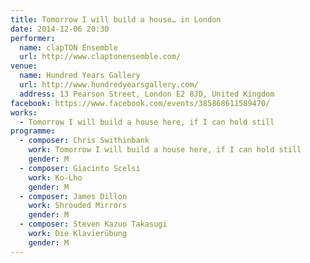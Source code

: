 ```yaml
---
title: Tomorrow I will build a house… in London
date: 2014-12-06 20:30
performer:
  name: clapTON Ensemble
  url: http://www.claptonensemble.com/
venue:
  name: Hundred Years Gallery
  url: http://www.hundredyearsgallery.com/
  address: 13 Pearson Street, London E2 8JD, United Kingdom
facebook: https://www.facebook.com/events/385868611589470/
works:
  - Tomorrow I will build a house here, if I can hold still
programme:
  - composer: Chris Swithinbank
    work: Tomorrow I will build a house here, if I can hold still
    gender: M
  - composer: Giacinto Scelsi
    work: Ko-Lho
    gender: M
  - composer: James Dillon
    work: Shrouded Mirrors
    gender: M
  - composer: Steven Kazuo Takasugi
    work: Die Klavierübung
    gender: M
---
```

